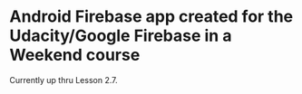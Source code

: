 # Android Firebase app created for the Udacity/Google Firebase in a Weekend course

Currently up thru Lesson 2.7.
